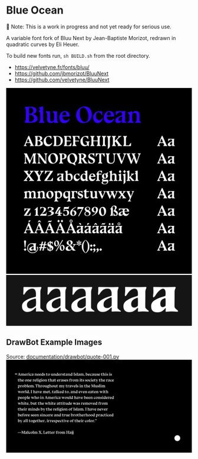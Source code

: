 # Blue Ocean
🚧 Note: This is a work in progress and not yet ready for serious use.

A variable font fork of Bluu Next by Jean-Baptiste Morizot, redrawn in quadratic curves by Eli Heuer.

To build new fonts run, `sh BUILD.sh` from the root directory.

* https://velvetyne.fr/fonts/bluu/
* https://github.com/jbmorizot/BluuNext
* https://github.com/velvetyne/BluuNext

![Sample](documentation/drawbot/basic-specimen.png)
![Interp](documentation/interp.png)

## DrawBot Example Images
Source: [documentation/drawbot/quote-001.py](documentation/drawbot/quote-001.py)
![Sample](documentation/drawbot/quote-001.gif)
